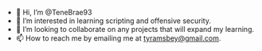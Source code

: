 - 👋 Hi, I’m @TeneBrae93
- 👀 I’m interested in learning scripting and offensive security. 
- 💞️ I’m looking to collaborate on any projects that will expand my learning. 
- 📫 How to reach me by emailing me at tyramsbey@gmail.com. 

<!---
TeneBrae93/TeneBrae93 is a ✨ special ✨ repository because its `README.md` (this file) appears on your GitHub profile.
You can click the Preview link to take a look at your changes.
--->

